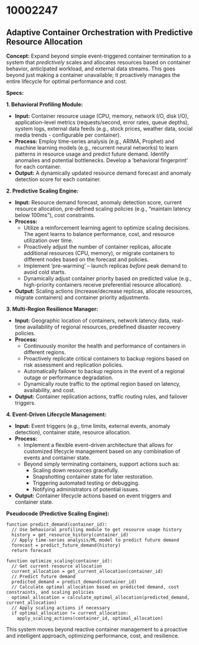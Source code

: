 # 10002247

## Adaptive Container Orchestration with Predictive Resource Allocation

**Concept:** Expand beyond simple event-triggered container termination to a system that *predictively* scales and allocates resources based on container behavior, anticipated workload, and external data streams. This goes beyond just making a container unavailable; it proactively manages the entire lifecycle for optimal performance and cost.

**Specs:**

**1. Behavioral Profiling Module:**

*   **Input:** Container resource usage (CPU, memory, network I/O, disk I/O), application-level metrics (requests/second, error rates, queue depths), system logs, external data feeds (e.g., stock prices, weather data, social media trends - configurable per container).
*   **Process:** Employ time-series analysis (e.g., ARIMA, Prophet) and machine learning models (e.g., recurrent neural networks) to learn patterns in resource usage and predict future demand. Identify anomalies and potential bottlenecks. Develop a ‘behavioral fingerprint’ for each container.
*   **Output:**  A dynamically updated resource demand forecast and anomaly detection score for each container.

**2. Predictive Scaling Engine:**

*   **Input:** Resource demand forecast, anomaly detection score, current resource allocation, pre-defined scaling policies (e.g., “maintain latency below 100ms”), cost constraints.
*   **Process:**
    *   Utilize a reinforcement learning agent to optimize scaling decisions. The agent learns to balance performance, cost, and resource utilization over time.
    *   Proactively adjust the number of container replicas, allocate additional resources (CPU, memory), or migrate containers to different nodes based on the forecast and policies.
    *   Implement ‘pre-warming’ – launch replicas *before* peak demand to avoid cold starts.
    *   Dynamically adjust container priority based on predicted value (e.g., high-priority containers receive preferential resource allocation).
*   **Output:** Scaling actions (increase/decrease replicas, allocate resources, migrate containers) and container priority adjustments.

**3. Multi-Region Resilience Manager:**

*   **Input:** Geographic location of containers, network latency data, real-time availability of regional resources, predefined disaster recovery policies.
*   **Process:**
    *   Continuously monitor the health and performance of containers in different regions.
    *   Proactively replicate critical containers to backup regions based on risk assessment and replication policies.
    *   Automatically failover to backup regions in the event of a regional outage or performance degradation.
    *   Dynamically route traffic to the optimal region based on latency, availability, and cost.
*   **Output:** Container replication actions, traffic routing rules, and failover triggers.

**4. Event-Driven Lifecycle Management:**

*   **Input:** Event triggers (e.g., time limits, external events, anomaly detection), container state, resource allocation.
*   **Process:**
    *   Implement a flexible event-driven architecture that allows for customized lifecycle management based on any combination of events and container state.
    *   Beyond simply terminating containers, support actions such as:
        *   Scaling down resources gracefully.
        *   Snapshotting container state for later restoration.
        *   Triggering automated testing or debugging.
        *   Notifying administrators of potential issues.
*   **Output:** Container lifecycle actions based on event triggers and container state.

**Pseudocode (Predictive Scaling Engine):**

```
function predict_demand(container_id):
  // Use behavioral profiling module to get resource usage history
  history = get_resource_history(container_id)
  // Apply time-series analysis/ML model to predict future demand
  forecast = predict_future_demand(history)
  return forecast

function optimize_scaling(container_id):
  // Get current resource allocation
  current_allocation = get_current_allocation(container_id)
  // Predict future demand
  predicted_demand = predict_demand(container_id)
  // Calculate optimal allocation based on predicted demand, cost constraints, and scaling policies
  optimal_allocation = calculate_optimal_allocation(predicted_demand, current_allocation)
  // Apply scaling actions if necessary
  if optimal_allocation != current_allocation:
    apply_scaling_actions(container_id, optimal_allocation)
```

This system moves beyond reactive container management to a proactive and intelligent approach, optimizing performance, cost, and resilience.